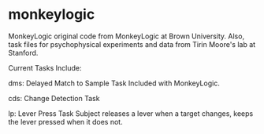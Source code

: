 monkeylogic
===========

MonkeyLogic original code from MonkeyLogic at Brown University. Also, task files for psychophysical experiments and data from Tirin Moore's lab at Stanford.

Current Tasks Include:

dms: Delayed Match to Sample Task
Included with MonkeyLogic.

cds: Change Detection Task

lp: Lever Press Task
Subject releases a lever when a target changes, keeps the lever pressed when it does not.


